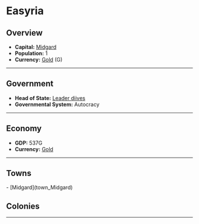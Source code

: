 # <!--NAME-->Easyria<!--NAME-->

## Overview

- **Capital:** <!--CAPITAL_LINK-->[Midgard](town_Midgard)<!--CAPITAL_LINK-->
- **Population:** <!--POPULATION-->1<!--POPULATION-->
- **Currency:** <!--CURRENCY_LINK-->[Gold](currency_Gold)<!--CURRENCY_LINK--> (<!--CURRENCY_ABV-->G<!--CURRENCY_ABV-->)

---

## Government

- **Head of State:** <!--LEADER_TITLE_LINK-->[Leader diives](user_diives)<!--LEADER_TITLE_LINK-->
- **Governmental System:** <!--GOVERNMENT-->Autocracy<!--GOVERNMENT-->

---

## Economy

- **GDP:** <!--GDP-->537G<!--GDP-->
- **Currency:** <!--CURRENCY_LINK-->[Gold](currency_Gold)<!--CURRENCY_LINK-->

---

## Towns

<!--TOWNS-->- [Midgard](town_Midgard)<!--TOWNS-->

## Colonies

<!--COLONIES--><!--COLONIES-->

---